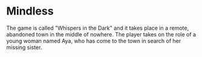 # Mindless
The game is called "Whispers in the Dark" and it takes place in a remote, abandoned town in the middle of nowhere. The player takes on the role of a young woman named Aya, who has come to the town in search of her missing sister.
